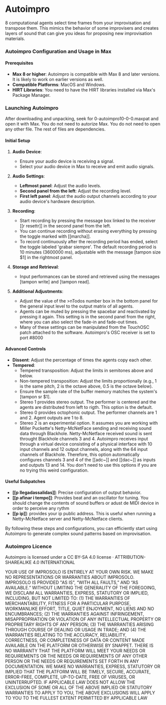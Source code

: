 # Autoimpro
8 computational agents select time frames from your improvisation and transpose them. This mimics the behavior of some improvisers and creates layers of sound that can give you ideas for proposing new improvisation materials.

### Autoimpro Configuration and Usage in Max

#### Prerequisites
- **Max 8 or higher**: Autoimpro is compatible with Max 8 and later versions. It is likely to work on earlier versions as well.
- **Compatible Platforms**: MacOS and Windows.
- **HIRT Libraries**: You need to have the HIRT libraries installed via Max's Package Manager.

### Launching Autoimpro
After downloading and unpacking, seek for 0-autoimpro10-0-0.maxpat and open it with Max. You do not need to autorize Max. You do not need to open any other file. The rest of files are dependencies.

#### Initial Setup
1. **Audio Device**:
   - Ensure your audio device is receiving a signal.
   - Select your audio device in Max to receive and emit audio signals.

2. **Audio Settings**:
   - **Leftmost panel**: Adjust the audio levels.
   - **Second panel from the left**: Adjust the recording level.
   - **First left panel**: Adjust the audio output channels according to your audio device's hardware description.

3. **Recording**:
   - Start recording by pressing the message box linked to the receiver [[r resettr]] in the second panel from the left.
   - You can continue recording without erasing everything by pressing the toggle marked with [[marcha]].
   - To record continuously after the recording period has ended, select the toggle labeled 'grabar siempre'. The default recording period is 10 minutes (3600000 ms), adjustable with the message [tampon size $1] in the rightmost panel.

4. **Storage and Retrieval**:
   - Input performances can be stored and retrieved using the messages [tampon write] and [tampon read].

5. **Additional Adjustments**:
   - Adjust the value of the >nTodos number box in the bottom panel for the general input level to the output matrix of all agents.
   - Agents can be muted by pressing the spacebar and reactivated by pressing it again. This setting is in the second panel from the right, where you can also select the fade-in and fade-out times.
   - Many of these settings can be manipulated from the TouchOSC patch attached to the software. Autoimpro's OSC receiver is set to port #8000

#### Advanced Controls
- **Dissent**: Adjust the percentage of times the agents copy each other.
- **Tempered**:
  - Tempered transposition: Adjust the limits in semitones above and below.
  - Non-tempered transposition: Adjust the limits proportionally (e.g., 1 is the same pitch, 2 is the octave above, 0.5 is the octave below).
  - Ensure the sample rate of the buffer memory matches the system's [tampon sr $1].
  - Stereo 1 provides stereo output. The performer is centered and the agents are distributed from left to rigth. This option is the default.
  - Stereo 0 provides octophonic output. The performer channels are 1 and 2. Agent outputs are 1 to 8.
  - Stereo 2 is an experimental option. It assumes you are working with Miller Puckette's Netty-McNetFace sending and receiving sound data through      Blackhole. Netty-McNetface received sound is sent throught Blackhole channels 3 and 4. Autoimpro receives input through a virtual device            consisting of a physical interface with 10 input channels and 12 output channels, along with the 64 input channels of Blackhole. Therefore,         this option automatically configures channels 3 and 4 of the [[adc~]] and [[dac~]] as inputs and outputs 13 and 14. You don't need to use this      options if you are no trying this weird configuration.

#### Useful Subpatches
- **[[p llegadassalidas]]**: Precise configuration of output behavior.
- **[[p afinar i tempo]]**: Provides beat and an oscillator for tuning. You should change the contents of sound buffers or adust de MIDI device in    order to perceive any rythm
- **[[p ip]]**: provides your ip public address. This is useful when running a Netty-McNetface server and Netty-McNetface clients. 

By following these steps and configurations, you can efficiently start using Autoimpro to generate complex sound patterns based on improvisation.

### Autoimpro Licence

Autoimpro is licensed under a CC BY-SA 4.0 license · ATTRIBUTION-SHAREALIKE 4.0 INTERNATIONAL

YOUR USE OF  IMPROSOLO IS ENTIRELY AT YOUR OWN RISK. WE MAKE NO REPRESENTATIONS OR WARRANTIES ABOUT IMPROSOLO. IMPROSOLO IS PROVIDED "AS IS", “WITH ALL FAULTS,” AND “AS AVAILABLE.” WITHOUT LIMITING THE GENERALITY OF THE FOREGOING, WE DISCLAIM ALL WARRANTIES, EXPRESS, STATUTORY OR IMPLIED, INCLUDING, BUT NOT LIMITED TO: (1) THE WARRANTIES OF MERCHANTABILITY, FITNESS FOR A PARTICULAR PURPOSE, WORKMANLIKE EFFORT, TITLE, QUIET ENJOYMENT, NO LIENS AND NO ENCUMBRANCES; (2) THE WARRANTIES AGAINST INFRINGEMENT, MISAPPROPRIATION OR VIOLATION OF ANY INTELLECTUAL PROPERTY OR PROPRIETARY RIGHTS OF ANY PERSON; (3) THE WARRANTIES ARISING THROUGH COURSE OF DEALING OR USAGE IN TRADE; AND (4) THE WARRANTIES RELATING TO THE ACCURACY, RELIABILITY, CORRECTNESS, OR COMPLETENESS OF DATA OR CONTENT MADE AVAILABLE ON THE PLATFORM OR OTHERWISE BY SNAPPET. THERE IS NO WARRANTY THAT THE PLATFORM WILL MEET YOUR NEEDS OR REQUIREMENTS OR THE NEEDS OR REQUIREMENTS OF ANY OTHER PERSON OR THE NEEDS OR REQUIREMENTS SET FORTH IN ANY DOCUMENTATION. WE MAKE NO WARRANTIES, EXPRESS, STATUTORY OR IMPLIED THAT THE PLATFORM WILL BE TIMELY, SECURE, ACCURATE, ERROR-FREE, COMPLETE, UP-TO-DATE, FREE OF VIRUSES, OR UNINTERRUPTED. IF APPLICABLE LAW DOES NOT ALLOW THE EXCLUSION OF SOME OR ALL OF THE ABOVE IMPLIED OR STATUTORY WARRANTIES TO APPLY TO YOU, THE ABOVE EXCLUSIONS WILL APPLY TO YOU TO THE FULLEST EXTENT PERMITTED BY APPLICABLE LAW
